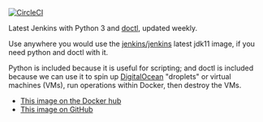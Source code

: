 [![CircleCI](https://circleci.com/gh/TribusStudio/docker-jenkins.svg?style=svg)](https://circleci.com/gh/TribusStudio/docker-jenkins)

Latest Jenkins with Python 3 and [doctl](https://docs.digitalocean.com/reference/doctl/), updated weekly.

Use anywhere you would use the [jenkins/jenkins](https://hub.docker.com/r/jenkins/jenkins) latest jdk11 image, if you need python and doctl with it.

Python is included because it is useful for scripting; and doctl is included because we can use it to spin up [DigitalOcean](https://www.digitalocean.com) "droplets" or virtual machines (VMs), run operations within Docker, then destroy the VMs.

* [This image on the Docker hub](http://hub.tribus.studio/TribusStudio/jenkins)
* [This image on GitHub](https://github.com/TribusStudio/docker-jenkins)
